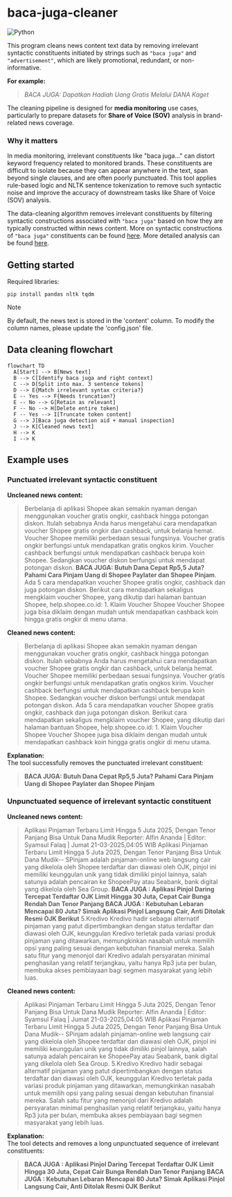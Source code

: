 # baca-juga-cleaner
<p>
  <img alt="Python" src="https://img.shields.io/badge/-Python-3776AB?style=flat-square&logo=python&logoColor=white" />
</p>

This program cleans news content text data by removing irrelevant syntactic constituents initiated by strings such as `"baca juga"` and `"advertisement"`, which are likely promotional, redundant, or non-informative.

**For example:**
> *BACA JUGA: Dapatkan Hadiah Uang Gratis Melalui DANA Kaget*

The cleaning pipeline is designed for **media monitoring** use cases, particularly to prepare datasets for **Share of Voice (SOV)** analysis in brand-related news coverage.

### Why it matters
In media monitoring, irrelevant constituents like "baca juga..." can distort keyword frequency related to monitored brands. These constituents are difficult to isolate because they can appear anywhere in the text, span beyond single clauses, and are often poorly punctuated. This tool applies rule-based logic and NLTK sentence tokenization to remove such syntactic noise and improve the accuracy of downstream tasks like Share of Voice (SOV) analysis.

The data-cleaning algorithm removes irrelevant constituents by filtering syntactic constructions associated with `"baca juga"` based on how they are typically constructed within news content. More on syntactic constructions of `"baca juga"` constituents can be found [here](baca_juga_syntax.md). More detailed analysis can be found [here](https://github.com/alanindra/baca-juga-cleaner/blob/main/analysis.ipynb).

## Getting started
Required libraries:
```
pip install pandas nltk tqdm
```
> [!NOTE]
> By default, the news text is stored in the 'content' column. To modify the column names, please update the 'config.json' file.

## Data cleaning flowchart
```mermaid
flowchart TD
  A[Start] --> B[News text]
  B --> C[Identify baca juga and right context]
  C --> D[Split into max. 3 sentence tokens]
  D --> E{Match irrelevant syntax criteria?}
  E -- Yes --> F{Needs truncation?}
  E -- No --> G[Retain as relevant]
  F -- No --> H[Delete entire token]
  F -- Yes --> I[Truncate token content]
  G --> J[Baca juga detection aid + manual inspection]
  J --> K[Cleaned news text]
  H --> K
  I --> K
```

## Example uses
### Punctuated irrelevant syntactic constituent
**Uncleaned news content:**
> Berbelanja di aplikasi Shopee akan semakin nyaman dengan menggunakan voucher gratis ongkir, cashback hingga potongan diskon. Itulah sebabnya Anda harus mengetahui cara mendapatkan voucher Shopee gratis ongkir dan cashback, untuk belanja hemat. Voucher Shopee memiliki perbedaan sesuai fungsinya. Voucher gratis ongkir berfungsi untuk mendapatkan gratis ongkos kirim. Voucher cashback berfungsi untuk mendapatkan cashback berupa koin Shopee. Sedangkan voucher diskon berfungsi untuk mendapat potongan diskon. **BACA JUGA: Butuh Dana Cepat Rp5,5 Juta? Pahami Cara Pinjam Uang di Shopee Paylater dan Shopee Pinjam**. Ada 5 cara mendapatkan voucher Shopee gratis ongkir, cashback dan juga potongan diskon. Berikut cara mendapatkan sekaligus mengklaim voucher Shopee, yang dikutip dari halaman bantuan Shopee, help.shopee.co.id: 1. Klaim Voucher Shopee Voucher Shopee juga bisa diklaim dengan mudah untuk mendapatkan cashback koin hingga gratis ongkir di menu utama.

**Cleaned news content:**
> Berbelanja di aplikasi Shopee akan semakin nyaman dengan menggunakan voucher gratis ongkir, cashback hingga potongan diskon. Itulah sebabnya Anda harus mengetahui cara mendapatkan voucher Shopee gratis ongkir dan cashback, untuk belanja hemat. Voucher Shopee memiliki perbedaan sesuai fungsinya. Voucher gratis ongkir berfungsi untuk mendapatkan gratis ongkos kirim. Voucher cashback berfungsi untuk mendapatkan cashback berupa koin Shopee. Sedangkan voucher diskon berfungsi untuk mendapat potongan diskon. Ada 5 cara mendapatkan voucher Shopee gratis ongkir, cashback dan juga potongan diskon. Berikut cara mendapatkan sekaligus mengklaim voucher Shopee, yang dikutip dari halaman bantuan Shopee, help.shopee.co.id: 1. Klaim Voucher Shopee Voucher Shopee juga bisa diklaim dengan mudah untuk mendapatkan cashback koin hingga gratis ongkir di menu utama.

**Explanation:**  
The tool successfully removes the punctuated irrelevant constituent:  
> **BACA JUGA: Butuh Dana Cepat Rp5,5 Juta? Pahami Cara Pinjam Uang di Shopee Paylater dan Shopee Pinjam**

### Unpunctuated sequence of irrelevant syntactic constituent
**Uncleaned news content:**
> Aplikasi Pinjaman Terbaru Limit Hingga 5 Juta 2025, Dengan Tenor Panjang Bisa Untuk Dana Mudik Reporter: Alfin Ananda | Editor: Syamsul Falaq | Jumat 21-03-2025,04:05 WIB Aplikasi Pinjaman Terbaru Limit Hingga 5 Juta 2025, Dengan Tenor Panjang Bisa Untuk Dana Mudik-- SPinjam adalah pinjaman-online web langsung cair yang dikelola oleh Shopee terdaftar dan diawasi oleh OJK, pinjol ini memiliki keunggulan unik yang tidak dimiliki pinjol lainnya, salah satunya adalah pencairan ke ShopeePay atau Seabank, bank digital yang dikelola oleh Sea Group. **BACA JUGA : Aplikasi Pinjol Daring Tercepat Terdaftar OJK Limit Hingga 30 Juta, Cepat Cair Bunga Rendah Dan Tenor Panjang BACA JUGA : Kebutuhan Lebaran Mencapai 80 Juta? Simak Aplikasi Pinjol Langsung Cair, Anti Ditolak Resmi OJK Berikut** 5.Kredivo Kredivo hadir sebagai alternatif pinjaman yang patut dipertimbangkan dengan status terdaftar dan diawasi oleh OJK, keunggulan Kredivo terletak pada variasi produk pinjaman yang ditawarkan, memungkinkan nasabah untuk memilih opsi yang paling sesuai dengan kebutuhan finansial mereka. Salah satu fitur yang menonjol dari Kredivo adalah persyaratan minimal penghasilan yang relatif terjangkau, yaitu hanya Rp3 juta per bulan, membuka akses pembiayaan bagi segmen masyarakat yang lebih luas.

**Cleaned news content:**
> Aplikasi Pinjaman Terbaru Limit Hingga 5 Juta 2025, Dengan Tenor Panjang Bisa Untuk Dana Mudik Reporter: Alfin Ananda | Editor: Syamsul Falaq | Jumat 21-03-2025,04:05 WIB Aplikasi Pinjaman Terbaru Limit Hingga 5 Juta 2025, Dengan Tenor Panjang Bisa Untuk Dana Mudik-- SPinjam adalah pinjaman-online web langsung cair yang dikelola oleh Shopee terdaftar dan diawasi oleh OJK, pinjol ini memiliki keunggulan unik yang tidak dimiliki pinjol lainnya, salah satunya adalah pencairan ke ShopeePay atau Seabank, bank digital yang dikelola oleh Sea Group. 5.Kredivo Kredivo hadir sebagai alternatif pinjaman yang patut dipertimbangkan dengan status terdaftar dan diawasi oleh OJK, keunggulan Kredivo terletak pada variasi produk pinjaman yang ditawarkan, memungkinkan nasabah untuk memilih opsi yang paling sesuai dengan kebutuhan finansial mereka. Salah satu fitur yang menonjol dari Kredivo adalah persyaratan minimal penghasilan yang relatif terjangkau, yaitu hanya Rp3 juta per bulan, membuka akses pembiayaan bagi segmen masyarakat yang lebih luas.

**Explanation:**  
The tool detects and removes a long unpunctuated sequence of irrelevant constituents:
> **BACA JUGA : Aplikasi Pinjol Daring Tercepat Terdaftar OJK Limit Hingga 30 Juta, Cepat Cair Bunga Rendah Dan Tenor Panjang BACA JUGA : Kebutuhan Lebaran Mencapai 80 Juta? Simak Aplikasi Pinjol Langsung Cair, Anti Ditolak Resmi OJK Berikut**
